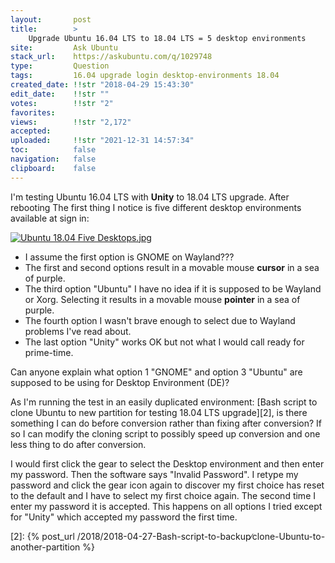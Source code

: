 ```yaml
---
layout:       post
title:        >
    Upgrade Ubuntu 16.04 LTS to 18.04 LTS = 5 desktop environments
site:         Ask Ubuntu
stack_url:    https://askubuntu.com/q/1029748
type:         Question
tags:         16.04 upgrade login desktop-environments 18.04
created_date: !!str "2018-04-29 15:43:30"
edit_date:    !!str ""
votes:        !!str "2"
favorites:    
views:        !!str "2,172"
accepted:     
uploaded:     !!str "2021-12-31 14:57:34"
toc:          false
navigation:   false
clipboard:    false
---
```


I'm testing Ubuntu 16.04 LTS with **Unity** to 18.04 LTS upgrade. After rebooting The first thing I notice is five different desktop environments available at sign in:

[![Ubuntu 18.04 Five Desktops.jpg][1]][1]

- I assume the first option is GNOME on Wayland???
- The first and second options result in a movable mouse **cursor** in a sea of purple.
- The third option "Ubuntu" I have no idea if it is supposed to be Wayland or Xorg. Selecting it results in a movable mouse **pointer** in a sea of purple.
- The fourth option I wasn't brave enough to select due to Wayland problems I've read about.
- The last option "Unity" works OK but not what I would call ready for prime-time.

Can anyone explain what option 1 "GNOME" and option 3 "Ubuntu" are supposed to be using for Desktop Environment (DE)?

As I'm running the test in an easily duplicated environment: [Bash script to clone Ubuntu to new partition for testing 18.04 LTS upgrade][2], is there something I can do before conversion rather than fixing after conversion? If so I can modify the cloning script to possibly speed up conversion and one less thing to do after conversion.

I would first click the gear to select the Desktop environment and then enter my password. Then the software says "Invalid Password". I retype my password and click the gear icon again to discover my first choice has reset to the default and I have to select my first choice again. The second time I enter my password it is accepted. This happens on all options I tried except for "Unity" which accepted my password the first time.


  [1]: https://i.stack.imgur.com/dNXhZ.jpg
  [2]: {% post_url /2018/2018-04-27-Bash-script-to-backup∕clone-Ubuntu-to-another-partition %}
